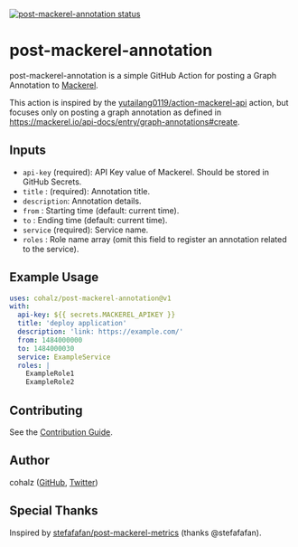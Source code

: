 <a href="https://github.com/cohalz/post-mackerel-annotation/actions"><img alt="post-mackerel-annotation status" src="https://github.com/cohalz/post-mackerel-annotation/workflows/build-test/badge.svg"></a>

# post-mackerel-annotation

post-mackerel-annotation is a simple GitHub Action for posting a Graph Annotation to [Mackerel](https://mackerel.io/).

This action is inspired by the [yutailang0119/action-mackerel-api](https://github.com/yutailang0119/action-mackerel-api) action, but focuses only on posting a graph annotation as defined in https://mackerel.io/api-docs/entry/graph-annotations#create.

## Inputs

- `api-key` (required): API Key value of Mackerel. Should be stored in GitHub Secrets.
- `title` : (required): Annotation title.
- `description`: Annotation details.
- `from` : Starting time (default: current time).
- `to` : Ending time (default: current time).
- `service` (required): Service name.
- `roles` : Role name array (omit this field to register an annotation related to the service).

## Example Usage

```yaml
uses: cohalz/post-mackerel-annotation@v1
with:
  api-key: ${{ secrets.MACKEREL_APIKEY }}
  title: 'deploy application'
  description: 'link: https://example.com/'
  from: 1484000000
  to: 1484000030
  service: ExampleService
  roles: |
    ExampleRole1
    ExampleRole2
```

## Contributing

See the [Contribution Guide](https://github.com/cohalz/post-mackerel-annotation/blob/main/CONTRIBUTING.md).

## Author

cohalz ([GitHub](https://github.com/cohalz), [Twitter](https://twitter.com/cohalz))

## Special Thanks

Inspired by [stefafafan/post-mackerel-metrics](https://github.com/stefafafan/post-mackerel-metrics) (thanks @stefafafan).
